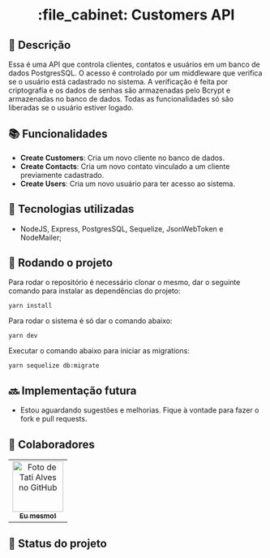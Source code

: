 <h1 align="center">:file_cabinet: Customers API</h1>

## :memo: Descrição

Essa é uma API que controla clientes, contatos e usuários em um banco de dados PostgresSQL. O acesso é controlado por um middleware que verifica se o usuário está cadastrado no sistema. A verificação é feita por criptografia e os dados de senhas são armazenadas pelo Bcrypt e armazenadas no banco de dados. Todas as funcionalidades só são liberadas se o usuário estiver logado.

## :books: Funcionalidades

- <b>Create Customers</b>: Cria um novo cliente no banco de dados.
- <b>Create Contacts</b>: Cria um novo contato vinculado a um cliente previamente cadastrado.
- <b>Create Users</b>: Cria um novo usuário para ter acesso ao sistema.

## :wrench: Tecnologias utilizadas

- NodeJS, Express, PostgresSQL, Sequelize, JsonWebToken e NodeMailer;

## :rocket: Rodando o projeto

Para rodar o repositório é necessário clonar o mesmo, dar o seguinte comando para instalar as dependências do projeto:

```
yarn install
```

Para rodar o sistema é só dar o comando abaixo:

```
yarn dev
```

Executar o comando abaixo para iniciar as migrations:

```
yarn sequelize db:migrate
```

## :soon: Implementação futura

- Estou aguardando sugestões e melhorias. Fique à vontade para fazer o fork e pull requests.

## :handshake: Colaboradores

<table>
  <tr>
    <td align="center">
      <a href="http://https://www.linkedin.com/in/emersonbbezerra/">
        <img src="https://avatars.githubusercontent.com/u/56259137?v=4" width="100px;" alt="Foto de Tati Alves no GitHub"/><br>
        <sub>
          <b>Eu mesmo!</b>
        </sub>
      </a>
    </td>
  </tr>
</table>

## :dart: Status do projeto

```

```
